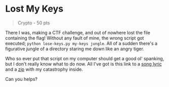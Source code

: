# Lost My Keys
> Crypto - 50 pts

There I was, making a CTF challenge, and out of nowhere lost the file containing the flag!
Without any fault of mine, the wrong script got executed; `python lose-keys.py my-keys jungle`. 
All of a sudden there's a figurative jungle of a directory staring me down like an angry tiger.

Who so ever put that script on my computer should get a good ol' spanking, but I don't really know what to do now. 
All I've got is this link to a [song lyric](https://www.google.com/search?q=ta+livet+som+det+faller+seg+tekst&sxsrf=AJOqlzVAxM9Q5raTSTIqOnZBE__1Aj8kOw%3A1676069503016&ei=f8rmY-hGs4jFzw-A4LK4DA&oq=ta+livet+som+det+faller+seg+&gs_lcp=Cgxnd3Mtd2l6LXNlcnAQARgAMgUIABCABDIFCAAQgAQyBQgAEIAEMgUIABCABDIECAAQQzIGCAAQFhAeMgkIABAWEB4Q8QQyCQgAEBYQHhDxBDIGCAAQFhAeMgYIABAWEB46CAgAEIAEELADOgkIABAHEB4QsAM6BwgAEB4QsAM6CggAEB4Q8QQQsANKBAhBGAFKBAhGGABQsgFYsgFg7gZoAXAAeACAAV6IAV6SAQExmAEAoAEByAEIwAEB&sclient=gws-wiz-serp&si=AEcPFx7I7Kw_8jGwwdv2ief7Zru2tYtM2yuZD5pmtoYe_Dq9312GMCKhLorEWHbcXGCicaUCLKU7acWgNvoshRne9-ITC8ySBj9fHyFkuuqBzPqvEuNqrIHl3AypnFE-UIncIh94mdMDRGY-BTKRIErIobWQZxbVs4JXnQFnE7ZYlZwx_Z7NhQfcfkoko0c2ofDby2Jt8-GuUlXW7lgZNwa3vRREQE2fR_X06P9gTJnR2hVTA1XXczXBpplHrZODdaGVg_kL8WKycDPcYPQymde84CjKo-Gt_1BEpo7SNVQ8dq0fZ0o_EPcKV1i9YZABFC0ycEkjivNSUGQGZNzQs81RTRRLrB155zTqoScXhi1AN3MFzKInWksc7lOxWnuZoGl1D1sRHDLMkdewilL-EIFHyx4jIBLj-SR3m1x6ov6EA_hSyzJhYNdXGVeMPEzFxnA2KRlh2h9BGueCmNkQL6w0jDq_ID55XhI_evBxNDMPcY-ZnH2ZgQ38hTrkMvjzdPVUpd-qqvS6JQxIRbrXYUT2rYdY2IyYzw%3D%3D&ictx=1&ved=2ahUKEwjs6q6_wYz9AhWocvEDHUvsARUQyNoBKAB6BAgNEAY) and a [zip](lost-my-keys.zip) with my catastrophy inside.

Can you helps?
